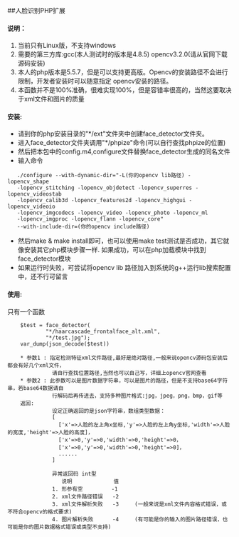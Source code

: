 ##人脸识别PHP扩展

#### 说明：
1. 当前只有Linux版，不支持windows 
2. 需要的第三方库:gcc(本人测试时的版本是4.8.5)
                opencv3.2.0(请从官网下载源码安装)
3. 本人的php版本是5.5.7，但是可以支持更高版。Opencv的安装路径不会进行限制，开发者安装时可以随意指定
    opencv安装的路径。
4. 本函数并不是100%准确，很难实现100%，但是容错率很高的，当然这要取决于xml文件和图片的质量

#### 安装:
* 请到你的php安装目录的"*/ext"文件夹中创建face_detector文件夹。
* 进入face_detector文件夹调用"*/phpize"命令(可以自行查找phpize的位置)
* 然后把本包中的config.m4,configure文件替换face_detector生成的同名文件
* 输入命令
```
   ./configure --with-dynamic-dir="-L(你的opencv lib路径) -lopencv_shape 
   -lopencv_stitching -lopencv_objdetect -lopencv_superres -lopencv_videostab 
   -lopencv_calib3d -lopencv_features2d -lopencv_highgui -lopencv_videoio 
   -lopencv_imgcodecs -lopencv_video -lopencv_photo -lopencv_ml 
   -lopencv_imgproc -lopencv_flann -lopencv_core"  
   --with-include-dir=(你的opencv include路径)
```
* 然后make & make install即可，也可以使用make test测试是否成功，其它就像安装其它php模块步骤一样.
    如果成功，可以在php加载模块中找到face_detector模块
* 如果运行时失败，可尝试将opencv lib 路径加入到系统的g++运行lib搜索配置中，还不行可留言                

#### 使用:
只有一个函数
````
    $test = face_detector(
            "*/haarcascade_frontalface_alt.xml",
            "*/test.jpg");
    var_dump(json_decode($test))
    
    * 参数1 : 指定检测特征xml文件路径,最好是绝对路径,一般来说opencv源码包安装后都会有好几个xml文件，
              请自行查找位置路径,当然也可以自己写，详细上opencv官网查看
    * 参数2 : 此参数可以是图片数据字符串，可以是图片的路径，但是不支持base64字符串，若base64数据请自
              行解码后再传进去，支持多种图片格式:jpg，jpeg，png，bmp，gif等
    返回:
              设定正确返回的是json字符串，数组类型数据：
              [
                ['x'=>人脸的左上角x坐标,'y'=>人脸的左上角y坐标,'width'=>人脸的宽度,'height'=>人脸的高度]，
                ['x'=>0,'y'=>0,'width'=>0,'height'=>0，
                ['x'=>0,'y'=>0,'width'=>0,'height'=>0]，
                ......
              ]
              
              异常返回码 int型
                 说明             值   
              1. 形参有空         -1    
              2. xml文件路径错误   -2     
              3. xml文件解析失败   -3     (一般来说是xml文件内容格式错误，或不符合opencv的格式要求)
              4. 图片解析失败      -4     (有可能是你的输入的图片路径错误，也可能是你的图片数据格式错误或类型不支持)   
````